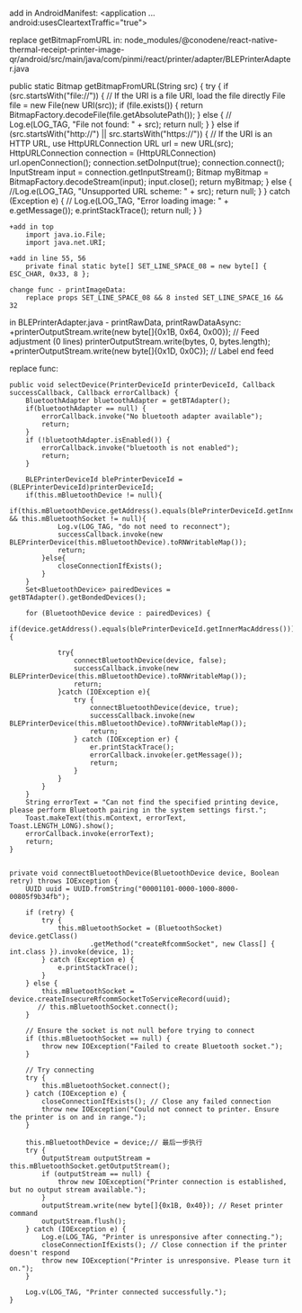add in AndroidManifest: <application ... android:usesCleartextTraffic="true">

replace getBitmapFromURL in: node_modules/@conodene/react-native-thermal-receipt-printer-image-qr/android/src/main/java/com/pinmi/react/printer/adapter/BLEPrinterAdapter.java

public static Bitmap getBitmapFromURL(String src) {
        try {
            if (src.startsWith("file://")) {
                // If the URI is a file URI, load the file directly
                File file = new File(new URI(src));
                if (file.exists()) {
                    return BitmapFactory.decodeFile(file.getAbsolutePath());
                } else {
                   // Log.e(LOG_TAG, "File not found: " + src);
                    return null;
                }
            } else if (src.startsWith("http://") || src.startsWith("https://")) {
                // If the URI is an HTTP URL, use HttpURLConnection
                URL url = new URL(src);
                HttpURLConnection connection = (HttpURLConnection) url.openConnection();
                connection.setDoInput(true);
                connection.connect();
                InputStream input = connection.getInputStream();
                Bitmap myBitmap = BitmapFactory.decodeStream(input);
                input.close();
                return myBitmap;
            } else {
                //Log.e(LOG_TAG, "Unsupported URL scheme: " + src);
                return null;
            }
        } catch (Exception e) {
           // Log.e(LOG_TAG, "Error loading image: " + e.getMessage());
            e.printStackTrace();
            return null;
        }
    }

    +add in top
        import java.io.File;
        import java.net.URI;

    +add in line 55, 56
        private final static byte[] SET_LINE_SPACE_08 = new byte[] { ESC_CHAR, 0x33, 8 };

    change func - printImageData:
        replace props SET_LINE_SPACE_08 && 8 insted SET_LINE_SPACE_16 && 32


in BLEPrinterAdapter.java - printRawData, printRawDataAsync:
    +printerOutputStream.write(new byte[]{0x1B, 0x64, 0x00}); // Feed adjustment (0 lines)
    printerOutputStream.write(bytes, 0, bytes.length);
    +printerOutputStream.write(new byte[]{0x1D, 0x0C}); // Label end feed


replace func: 

    public void selectDevice(PrinterDeviceId printerDeviceId, Callback successCallback, Callback errorCallback) {
        BluetoothAdapter bluetoothAdapter = getBTAdapter();
        if(bluetoothAdapter == null) {
            errorCallback.invoke("No bluetooth adapter available");
            return;
        }
        if (!bluetoothAdapter.isEnabled()) {
            errorCallback.invoke("bluetooth is not enabled");
            return;
        }

        BLEPrinterDeviceId blePrinterDeviceId = (BLEPrinterDeviceId)printerDeviceId;
        if(this.mBluetoothDevice != null){
            if(this.mBluetoothDevice.getAddress().equals(blePrinterDeviceId.getInnerMacAddress()) && this.mBluetoothSocket != null){
                Log.v(LOG_TAG, "do not need to reconnect");
                successCallback.invoke(new BLEPrinterDevice(this.mBluetoothDevice).toRNWritableMap());
                return;
            }else{
                closeConnectionIfExists();
            }
        }
        Set<BluetoothDevice> pairedDevices = getBTAdapter().getBondedDevices();

        for (BluetoothDevice device : pairedDevices) {
            if(device.getAddress().equals(blePrinterDeviceId.getInnerMacAddress())){

                try{
                    connectBluetoothDevice(device, false);
                    successCallback.invoke(new BLEPrinterDevice(this.mBluetoothDevice).toRNWritableMap());
                    return;
                }catch (IOException e){
                    try {
                        connectBluetoothDevice(device, true);
                        successCallback.invoke(new BLEPrinterDevice(this.mBluetoothDevice).toRNWritableMap());
                        return;
                    } catch (IOException er) {
                        er.printStackTrace();
                        errorCallback.invoke(er.getMessage());
                        return;
                    }
                }
            }
        }
        String errorText = "Can not find the specified printing device, please perform Bluetooth pairing in the system settings first.";
        Toast.makeText(this.mContext, errorText, Toast.LENGTH_LONG).show();
        errorCallback.invoke(errorText);
        return;
    }


    private void connectBluetoothDevice(BluetoothDevice device, Boolean retry) throws IOException {
        UUID uuid = UUID.fromString("00001101-0000-1000-8000-00805f9b34fb");

        if (retry) {
            try {
                this.mBluetoothSocket = (BluetoothSocket) device.getClass()
                        .getMethod("createRfcommSocket", new Class[] { int.class }).invoke(device, 1);
            } catch (Exception e) {
                e.printStackTrace();
            }
        } else {
            this.mBluetoothSocket = device.createInsecureRfcommSocketToServiceRecord(uuid);
           // this.mBluetoothSocket.connect();
        }

        // Ensure the socket is not null before trying to connect
        if (this.mBluetoothSocket == null) {
            throw new IOException("Failed to create Bluetooth socket.");
        }

        // Try connecting
        try {
            this.mBluetoothSocket.connect();
        } catch (IOException e) {
            closeConnectionIfExists(); // Close any failed connection
            throw new IOException("Could not connect to printer. Ensure the printer is on and in range.");
        }

        this.mBluetoothDevice = device;// 最后一步执行
        try {
            OutputStream outputStream = this.mBluetoothSocket.getOutputStream();
            if (outputStream == null) {
                throw new IOException("Printer connection is established, but no output stream available.");
            }
            outputStream.write(new byte[]{0x1B, 0x40}); // Reset printer command
            outputStream.flush();
        } catch (IOException e) {
            Log.e(LOG_TAG, "Printer is unresponsive after connecting.");
            closeConnectionIfExists(); // Close connection if the printer doesn't respond
            throw new IOException("Printer is unresponsive. Please turn it on.");
        }

        Log.v(LOG_TAG, "Printer connected successfully.");
    }